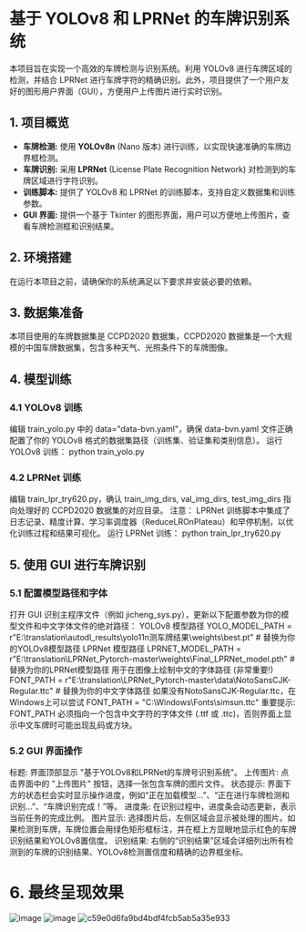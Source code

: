 # 基于 YOLOv8 和 LPRNet 的车牌识别系统

本项目旨在实现一个高效的车牌检测与识别系统。利用 YOLOv8 进行车牌区域的检测，并结合 LPRNet 进行车牌字符的精确识别。此外，项目提供了一个用户友好的图形用户界面（GUI），方便用户上传图片进行实时识别。

## 1. 项目概览

* **车牌检测:** 使用 **YOLOv8n** (Nano 版本) 进行训练，以实现快速准确的车牌边界框检测。
* **车牌识别:** 采用 **LPRNet** (License Plate Recognition Network) 对检测到的车牌区域进行字符识别。
* **训练脚本:** 提供了 YOLOv8 和 LPRNet 的训练脚本，支持自定义数据集和训练参数。
* **GUI 界面:** 提供一个基于 Tkinter 的图形界面，用户可以方便地上传图片，查看车牌检测框和识别结果。

## 2. 环境搭建

在运行本项目之前，请确保你的系统满足以下要求并安装必要的依赖。

## 3. 数据集准备
本项目使用的车牌数据集是 CCPD2020 数据集，CCPD2020 数据集是一个大规模的中国车牌数据集，包含多种天气、光照条件下的车牌图像。

## 4. 模型训练
### 4.1 YOLOv8 训练
编辑 train_yolo.py 中的 data="data-bvn.yaml"，确保 data-bvn.yaml 文件正确配置了你的 YOLOv8 格式的数据集路径（训练集、验证集和类别信息）。
运行 YOLOv8 训练：
python train_yolo.py

### 4.2 LPRNet 训练
编辑 train_lpr_try620.py，确认 train_img_dirs, val_img_dirs, test_img_dirs 指向处理好的 CCPD2020 数据集的对应目录。
注意： LPRNet 训练脚本中集成了日志记录、精度计算、学习率调度器（ReduceLROnPlateau）和早停机制，以优化训练过程和结果可视化。
运行 LPRNet 训练：
python train_lpr_try620.py

## 5. 使用 GUI 进行车牌识别
### 5.1 配置模型路径和字体
打开 GUI 识别主程序文件（例如 jicheng_sys.py），更新以下配置参数为你的模型文件和中文字体文件的绝对路径：
YOLOv8 模型路径
YOLO_MODEL_PATH = r"E:\translation\autodl_results\yolo11n测车牌结果\weights\best.pt" # 替换为你的YOLOv8模型路径
LPRNet 模型路径
LPRNET_MODEL_PATH = r"E:\translation\LPRNet_Pytorch-master\weights\Final_LPRNet_model.pth" # 替换为你的LPRNet模型路径
用于在图像上绘制中文的字体路径 (非常重要!)
FONT_PATH = r"E:\translation\LPRNet_Pytorch-master\data\NotoSansCJK-Regular.ttc" # 替换为你的中文字体路径
如果没有NotoSansCJK-Regular.ttc，在Windows上可以尝试
FONT_PATH = "C:\Windows\Fonts\simsun.ttc"
重要提示: FONT_PATH 必须指向一个包含中文字符的字体文件 (.ttf 或 .ttc)，否则界面上显示中文车牌时可能出现乱码或方块。

### 5.2 GUI 界面操作
标题: 界面顶部显示 "基于YOLOv8和LPRNet的车牌号识别系统"。
上传图片: 点击界面中的 "上传图片" 按钮，选择一张包含车牌的图片文件。
状态提示: 界面下方的状态栏会实时显示操作进度，例如“正在加载模型...”、“正在进行车牌检测和识别...”、“车牌识别完成！”等。
进度条: 在识别过程中，进度条会动态更新，表示当前任务的完成比例。
图片显示: 选择图片后，左侧区域会显示被处理的图片。如果检测到车牌，车牌位置会用绿色矩形框标注，并在框上方显眼地显示红色的车牌识别结果和YOLOv8置信度。
识别结果: 右侧的“识别结果”区域会详细列出所有检测到的车牌的识别结果、YOLOv8检测置信度和精确的边界框坐标。

# 6. 最终呈现效果
![image](https://github.com/user-attachments/assets/df66b641-e7d4-4b71-b55d-9737f423bb4b)
![image](https://github.com/user-attachments/assets/0be2e6c8-b659-497d-b933-1d41101e882c)
![c59e0d6fa9bd4bdf4fcb5ab5a35e933](https://github.com/user-attachments/assets/7785a09a-2c02-4416-afe0-e77455da65d0)
